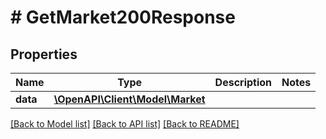 # # GetMarket200Response

## Properties

Name | Type | Description | Notes
------------ | ------------- | ------------- | -------------
**data** | [**\OpenAPI\Client\Model\Market**](Market.md) |  |

[[Back to Model list]](../../README.md#models) [[Back to API list]](../../README.md#endpoints) [[Back to README]](../../README.md)
